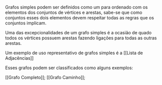 Grafos simples podem ser definidos como um para ordenado com os elementos dos conjuntos de vértices e arestas, sabe-se que como conjuntos esses dois elementos devem respeitar todas as regras que os conjuntos implicam.

Uma das excepcionalidades de um grafo simples é a ocasião de quado todos os vértices possuem arestas fazendo ligações para todas as outras arestas.

Um exemplo de uso representativo de grafos simples é a [[Lista de Adjacências]]

Esses grafos podem ser classificados como alguns exemplos:

[[Grafo Completo]];
[[Grafo Caminho]];
